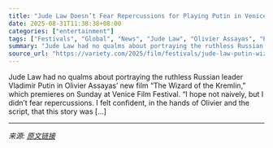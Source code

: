```yaml
---
title: "Jude Law Doesn’t Fear Repercussions for Playing Putin in Venice Thriller ‘Wizard of the Kremlin’: ‘We Weren’t Looking for Controversy for Controversy’s Sake’"
date: 2025-08-31T11:38:38+08:00
categories: ["entertainment"]
tags: ["Festivals", "Global", "News", "Jude Law", "Olivier Assayas", "Paul Dano", "The Wizard of the Kremlin"]
summary: "Jude Law had no qualms about portraying the ruthless Russian leader Vladimir Putin in Olivier Assayas&#8217; new film &#8220;The Wizard of the Kremlin,&#8221; which premieres on Sunday at Venice Film "
source_url: "https://variety.com/2025/film/festivals/jude-law-putin-wizard-of-the-kremlin-venice-1236503251/"
---
```


Jude Law had no qualms about portraying the ruthless Russian leader Vladimir Putin in Olivier Assayas&#8217; new film &#8220;The Wizard of the Kremlin,&#8221; which premieres on Sunday at Venice Film Festival. &#8220;I hope not naively, but I didn&#8217;t fear repercussions. I felt confident, in the hands of Olivier and the script, that this story was [&#8230;]

---

*来源: [原文链接](https://variety.com/2025/film/festivals/jude-law-putin-wizard-of-the-kremlin-venice-1236503251/)*
